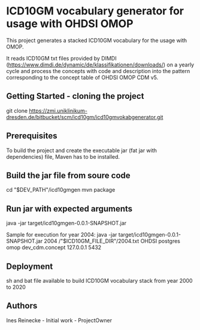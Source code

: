 # ICD10GM vocabulary generator for usage with OHDSI OMOP
This project generates a stacked ICD10GM vocabulary for the usage with OMOP.

It reads ICD10GM txt files provided by DIMDI (https://www.dimdi.de/dynamic/de/klassifikationen/downloads/) on a yearly cycle and process the concepts with code and description into the pattern corresponding to the concept table of OHDSI OMOP CDM v5.

## Getting Started - cloning the project

git clone https://zmi.uniklinikum-dresden.de/bitbucket/scm/icd10gm/icd10gmvokabgenerator.git

## Prerequisites 

To build the project and create the executable jar (fat jar with dependencies) file, Maven has to be installed.

## Build the jar file from soure code

cd "$DEV_PATH"/icd10gmgen
mvn package

## Run jar with expected arguments

java -jar target/icd10gmgen-0.0.1-SNAPSHOT.jar <currentYear> <inputFile> <database> <dbuser> <dbpassword> <table> <dbserverIp> <dbServerPort>

Sample for execution for year 2004:
java -jar target/icd10gmgen-0.0.1-SNAPSHOT.jar 2004 /"$ICD10GM_FILE_DIR"/2004.txt OHDSI postgres omop dev_cdm.concept 127.0.0.1 5432

## Deployment

sh and bat file available to build ICD10GM vocabulary stack from year 2000 to 2020

## Authors
Ines Reinecke - Initial work - ProjectOwner